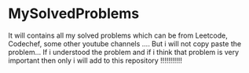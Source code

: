 # MySolvedProblems
It will contains all my solved problems which can be from Leetcode, Codechef, some other youtube channels .... But i will not copy paste the problem... If i understood the problem and  if i think that problem is very important then only i will add to this repository !!!!!!!!!!!
